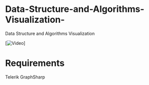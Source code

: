 # Data-Structure-and-Algorithms-Visualization-
Data Structure and Algorithms Visualization

[![Video](https://youtu.be/gPsKOp8WJto)]

<h1>Requirements</h1>
Telerik
GraphSharp
